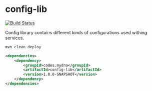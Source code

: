 # config-lib

[![Build Status](https://jenkins.din-cloud.com/buildStatus/icon?job=mydnacodes%2Fconfig-lib%2Fmaster&subject=CI)](https://jenkins.din-cloud.com/job/mydnacodes/job/config-lib/job/master/)

Config library contains different kinds of configurations used withing services. 

```bash
mvn clean deploy
```

```xml
<dependencies>
    <dependency>
        <groupId>codes.mydna</groupId>
        <artifactId>config-lib</artifactId>
        <version>1.0.0-SNAPSHOT</version>
    </dependency>
</dependencies>
```
